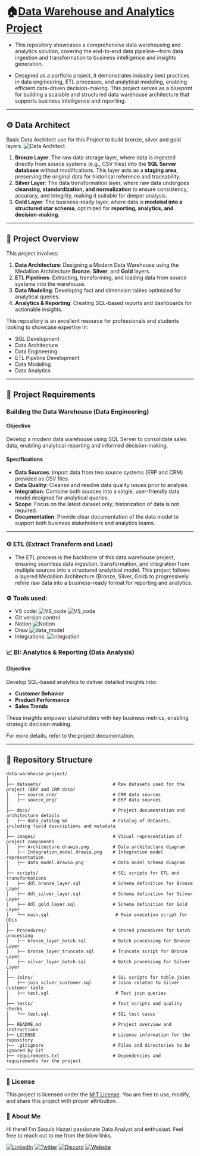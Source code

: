 # 🏠<u>Data Warehouse and Analytics Project</u>

- This repository showcases a comprehensive data warehousing and analytics solution, covering the end-to-end data pipeline—from data ingestion and transformation to business intelligence and insights generation.

- Designed as a portfolio project, it demonstrates industry best practices in data engineering, ETL processes, and analytical modeling, enabling efficient data-driven decision-making. This project serves as a blueprint for building a scalable and structured data warehouse architecture that supports business intelligence and reporting.

---

## ⚙️ Data Architect

Basic Data Architect use for this Project to build bronze, silver and gold layers.
![Data Architect](images/Architect.png)

1. **Bronze Layer**: The raw data storage layer, where data is ingested directly from source systems (e.g., CSV files) into the **SQL Server database** without modifications. This layer acts as a **staging area**, preserving the original data for historical reference and traceability.
2. **Silver Layer**: The data transformation layer, where raw data undergoes **cleansing, standardization, and normalization** to ensure consistency, accuracy, and integrity, making it suitable for deeper analysis.
3. **Gold Layer**: The business-ready layer, where data is **modeled into a structured star schema**, optimized for **reporting, analytics, and decision-making**.

---

## 📖 Project Overview

This project involves:

1. **Data Architecture**: Designing a Modern Data Warehouse using the Medallion Architecture **Bronze**, **Silver**, and **Gold** layers.
2. **ETL Pipelines**: Extracting, transforming, and loading data from source systems into the warehouse.
3. **Data Modeling**: Developing fact and dimension tables optimized for analytical queries.
4. **Analytics & Reporting**: Creating SQL-based reports and dashboards for actionable insights.

This repository is an excellent resource for professionals and students looking to showcase expertise in:

- SQL Development
- Data Architecture
- Data Engineering
- ETL Pipeline Development
- Data Modeling
- Data Analytics

---

## 🚀 Project Requirements

### Building the Data Warehouse (Data Engineering)

#### Objective

Develop a modern data warehouse using SQL Server to consolidate sales data, enabling analytical reporting and informed decision-making.

#### Specifications

- **Data Sources**: Import data from two source systems (ERP and CRM) provided as CSV files.
- **Data Quality**: Cleanse and resolve data quality issues prior to analysis.
- **Integration**: Combine both sources into a single, user-friendly data model designed for analytical queries.
- **Scope**: Focus on the latest dataset only; historization of data is not required.
- **Documentation**: Provide clear documentation of the data model to support both business stakeholders and analytics teams.

---

### ⚙️ ETL (Extract Transform and Load)

- The ETL process is the backbone of this data warehouse project, ensuring seamless data ingestion, transformation, and integration from multiple sources into a structured analytical model. This project follows a layered Medallion Architecture (Bronze, Silver, Gold) to progressively refine raw data into a business-ready format for reporting and analytics.

### ⚙️ Tools used:

- VS code:
  ![VS_code](images/vs_code1.png)
  ![VS_code](images/vs_code2.png)
- Git version control
- Notion
  ![Notion](images/Notion1.png)
- Draw
  ![data_model](images/data_model.drawio.png)
- Integrations:
  ![integration](images/Integration_model.drawio.png)

### 📈 BI: Analytics & Reporting (Data Analysis)

#### Objective

Develop SQL-based analytics to deliver detailed insights into:

- **Customer Behavior**
- **Product Performance**
- **Sales Trends**

These insights empower stakeholders with key business metrics, enabling strategic decision-making.

For more details, refer to the project documentation.

---

## 📂 Repository Structure

```
data-warehouse-project/
│
├── datasets/                           # Raw datasets used for the project (ERP and CRM data)
│   ├── source_crm/                     # CRM data sources
│   ├── source_erp/                     # ERP data sources
│
├── docs/                               # Project documentation and architecture details
│   ├── data_catalog.md                 # Catalog of datasets, including field descriptions and metadata
│
├── images/                             # Visual representation of project components
│   ├── Architecture.drawio.png         # Data architecture diagram
│   ├── Integration_model.drawio.png    # Integration model representation
│   ├── data_model.drawio.png           # Data model schema diagram
│
├── scripts/                            # SQL scripts for ETL and transformations
│   ├── ddl_bronze_layer.sql            # Schema definition for Bronze Layer
│   ├── ddl_silver_layer.sql            # Schema definition for Silver Layer
│   ├── ddl_gold_layer.sql              # Schema definition for Gold Layer
│   └── main.sql                         # Main execution script for DDLs
│
├── Procedures/                         # Stored procedures for batch processing
│   ├── bronze_layer_batch.sql          # Batch processing for Bronze Layer
│   ├── bronze_layer_truncate.sql       # Truncate script for Bronze Layer
│   ├── silver_layer_batch.sql          # Batch processing for Silver Layer
│
├── Joins/                              # SQL scripts for table joins
│   ├── join_silver_customer.sql        # Joins related to Silver Customer table
│   ├── test.sql                         # Test join queries
│
├── tests/                              # Test scripts and quality checks
│   └── test.sql                        # SQL test cases
│
├── README.md                           # Project overview and instructions
├── LICENSE                             # License information for the repository
├── .gitignore                          # Files and directories to be ignored by Git
├── requirements.txt                    # Dependencies and requirements for the project
```

---

### 🪪 License

This project is licensed under the [MIT License](LICENSE). You are free to use, modify, and share this project with proper attribution.

### 👋 About Me

Hi there! I'm Saquib Hazari passionate Data Analyst and enthusiast. Feel free to reach out to me from the blow links.

[![LinkedIn](https://img.shields.io/badge/LinkedIn-0077B5?style=for-the-badge&logo=linkedin&logoColor=white)](https://www.linkedin.com/in/saquib-hazari/) [![Twitter](https://img.shields.io/badge/Twitter-1DA1F2?style=for-the-badge&logo=twitter&logoColor=white)](https://x.com/saquib7298) [![Discord](https://img.shields.io/badge/Discord-5865F2?style=for-the-badge&logo=discord&logoColor=white)](https://discord.gg/FJBZBbgC) [![Website](https://img.shields.io/badge/Website-000000?style=for-the-badge&logo=google-chrome&logoColor=white)](<[https://YOUR_WEBSITE.com](https://saquibhazari-portfolio.vercel.app/)>)
